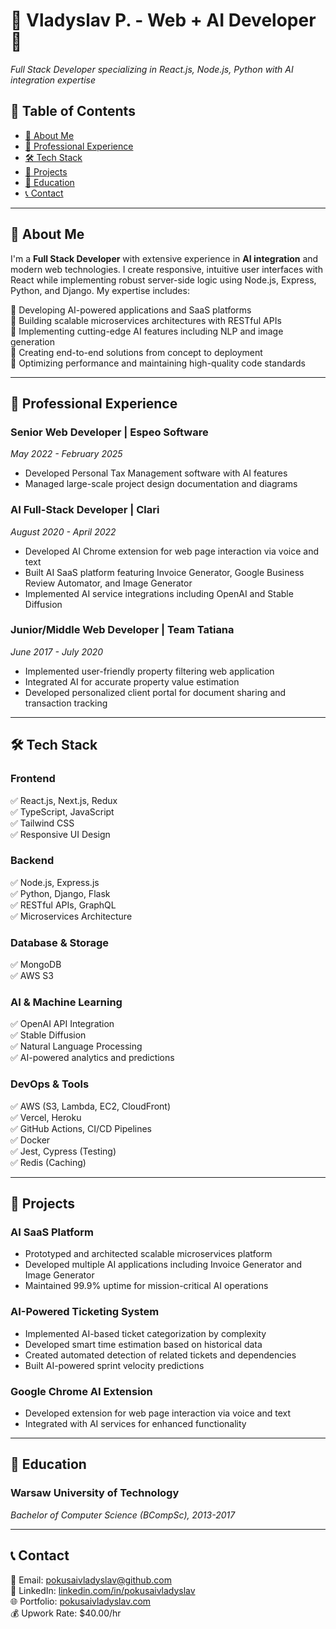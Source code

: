 # **🚀 Vladyslav P. - Web + AI Developer** 👋
*Full Stack Developer specializing in React.js, Node.js, Python with AI integration expertise*

## **📌 Table of Contents**
- [📖 About Me](#-about-me)
- [💼 Professional Experience](#-professional-experience)
- [🛠 Tech Stack](#-tech-stack)
- [🚀 Projects](#-projects)
- [📜 Education](#-education)
- [📞 Contact](#-contact)
---

## **📖 About Me**
I'm a **Full Stack Developer** with extensive experience in **AI integration** and modern web technologies. I create responsive, intuitive user interfaces with React while implementing robust server-side logic using Node.js, Express, Python, and Django. My expertise includes:

🔹 Developing AI-powered applications and SaaS platforms  
🔹 Building scalable microservices architectures with RESTful APIs  
🔹 Implementing cutting-edge AI features including NLP and image generation  
🔹 Creating end-to-end solutions from concept to deployment  
🔹 Optimizing performance and maintaining high-quality code standards  

---

## **💼 Professional Experience**
### **Senior Web Developer | Espeo Software**
*May 2022 - February 2025*
- Developed Personal Tax Management software with AI features
- Managed large-scale project design documentation and diagrams

### **AI Full-Stack Developer | Clari**
*August 2020 - April 2022*
- Developed AI Chrome extension for web page interaction via voice and text
- Built AI SaaS platform featuring Invoice Generator, Google Business Review Automator, and Image Generator
- Implemented AI service integrations including OpenAI and Stable Diffusion

### **Junior/Middle Web Developer | Team Tatiana**
*June 2017 - July 2020*
- Implemented user-friendly property filtering web application
- Integrated AI for accurate property value estimation
- Developed personalized client portal for document sharing and transaction tracking

---

## **🛠 Tech Stack**
### **Frontend**
✅ React.js, Next.js, Redux  
✅ TypeScript, JavaScript  
✅ Tailwind CSS  
✅ Responsive UI Design  

### **Backend**
✅ Node.js, Express.js  
✅ Python, Django, Flask  
✅ RESTful APIs, GraphQL  
✅ Microservices Architecture  

### **Database & Storage**
✅ MongoDB  
✅ AWS S3  

### **AI & Machine Learning**
✅ OpenAI API Integration  
✅ Stable Diffusion  
✅ Natural Language Processing  
✅ AI-powered analytics and predictions  

### **DevOps & Tools**
✅ AWS (S3, Lambda, EC2, CloudFront)  
✅ Vercel, Heroku  
✅ GitHub Actions, CI/CD Pipelines  
✅ Docker  
✅ Jest, Cypress (Testing)  
✅ Redis (Caching)  

---

## **🚀 Projects**
### **AI SaaS Platform**
- Prototyped and architected scalable microservices platform
- Developed multiple AI applications including Invoice Generator and Image Generator
- Maintained 99.9% uptime for mission-critical AI operations

### **AI-Powered Ticketing System**
- Implemented AI-based ticket categorization by complexity
- Developed smart time estimation based on historical data
- Created automated detection of related tickets and dependencies
- Built AI-powered sprint velocity predictions

### **Google Chrome AI Extension**
- Developed extension for web page interaction via voice and text
- Integrated with AI services for enhanced functionality

---

## **📜 Education**
### **Warsaw University of Technology**
*Bachelor of Computer Science (BCompSc), 2013-2017*

---

## **📞 Contact**
📧 Email: pokusaivladyslav@github.com  
💬 LinkedIn: [linkedin.com/in/pokusaivladyslav](https://linkedin.com/in/pokusaivladyslav)  
🌐 Portfolio: [pokusaivladyslav.com](https://pokusaivladyslav.com)  
💰 Upwork Rate: $40.00/hr
